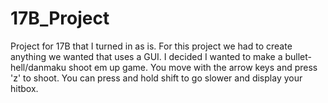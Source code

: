 # 17B_Project
Project for 17B that I turned in as is.
For this project we had to create anything we wanted that uses a GUI.
I decided I wanted to make a bullet-hell/danmaku shoot em up game.
You move with the arrow keys and press 'z' to shoot.
You can press and hold shift to go slower and display your hitbox.
